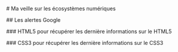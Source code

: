 # Ma veille sur les écosystèmes numériques

## Les alertes Google

### HTML5
pour récupérer les dernière informations sur le HTML5

### CSS3
pour récupérer les dernière informations sur le CSS3

